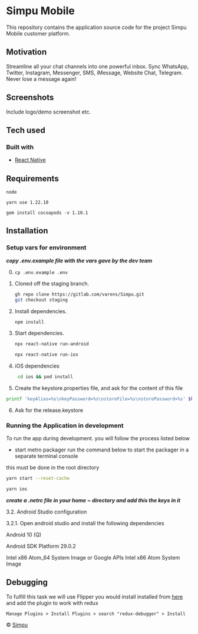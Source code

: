 # Simpu Mobile

This repository contains the application source code for the project Simpu Mobile customer platform.

## Motivation

Streamline all your chat channels into one powerful inbox. Sync WhatsApp, Twitter, Instagram, Messenger, SMS, iMessage, Website Chat, Telegram. Never lose a message again!

## Screenshots

Include logo/demo screenshot etc.

## Tech used

### Built with

- [React Native](https://reactnative.dev/)

## Requirements

`node`

`yarn use 1.22.10`

`gem install cocoapods -v 1.10.1`

## Installation

### Setup vars for environment

**_copy .env.example file with the vars gave by the dev team_**

0. `cp .env.example .env`

1. Cloned off the staging branch.

   ```bash
   gh repo clone https://gitlab.com/varens/Simpu.git
   git checkout staging
   ```

2. Install dependencies.

   ```bash
   npm install
   ```

3. Start dependencies.

   ```bash
   npx react-native run-android
   ```

   ```bash
   npx react-native run-ios
   ```

4. iOS dependencies

   ```bash
    cd ios && pod install
   ```

5. Create the keystore.properties file, and ask for the content of this file

```bash
printf 'keyAlias=%s\nkeyPassword=%s\nstoreFile=%s\nstorePassword=%s' $keyAlias $keyPassword $storeFile $storePassword > ./android/keystore.properties
```

6. Ask for the release.keystore

### Running the Application in development

To run the app during development. you will follow the process listed below

- start metro packager run the command below to start the packager in a separate
  terminal console

this must be done in the root directory

```bash
yarn start --reset-cache
```

```sh
yarn ios
```

**_create a .netrc file in your home ~ directory and add this the keys in it_**

3.2. Android Studio configuration

3.2.1. Open android studio and install the following dependencies

Android 10 (Q)

Android SDK Platform 29.0.2

Intel x86 Atom_64 System Image or Google APIs Intel x86 Atom System Image

## Debugging

To fulfill this task we will use Flipper you would install installed from
[here](https://fbflipper.com/) and add the plugin to work with redux

`Manage Plugins > Install Plugins > search "redux-debugger" > Install`

© [Simpu](https://www.simpu.co/)
